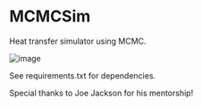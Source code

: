 # MCMCSim
Heat transfer simulator using MCMC.

![image](https://user-images.githubusercontent.com/13814613/117381863-a6204600-aea2-11eb-90b6-eec84ac35b8c.png?s=350)


See requirements.txt for dependencies.

Special thanks to Joe Jackson for his mentorship!

